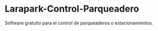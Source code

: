 # Larapark-Control-Parqueadero
 Software gratuito para el control de parqueaderos o estacionamientos.
